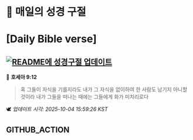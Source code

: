 # 🙏 매일의 성경 구절
# [Daily Bible verse]
## [![README에 성경구절 업데이트](https://github.com/DONGSUKA/first_test/actions/workflows/update-readme-bible.yml/badge.svg)](https://github.com/DONGSUKA/first_test/actions/workflows/update-readme-bible.yml)
<!-- START_BIBLE_VERSE -->
📖 **호세아 9:12**
> 혹 그들이 자식을 기를지라도 내가 그 자식을 없이하여 한 사람도 남기지 아니할 것이라 내가 그들을 떠나는 때에는 그들에게 화가 미치리로다

🕊️ _업데이트 시각: 2025-10-04 15:59:26 KST_
  <!-- END_BIBLE_VERSE -->
## GITHUB_ACTION
